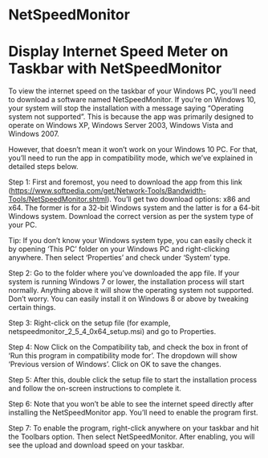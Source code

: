 # NetSpeedMonitor

# Display Internet Speed Meter on Taskbar with NetSpeedMonitor
To view the internet speed on the taskbar of your Windows PC, you’ll need to download a software named NetSpeedMonitor. If you’re on Windows 10, your system will stop the installation with a message saying “Operating system not supported”. This is because the app was primarily designed to operate on Windows XP, Windows Server 2003, Windows Vista and Windows 2007.

However, that doesn’t mean it won’t work on your Windows 10 PC. For that, you’ll need to run the app in compatibility mode, which we’ve explained in detailed steps below.

Step 1: First and foremost, you need to download the app from this link (https://www.softpedia.com/get/Network-Tools/Bandwidth-Tools/NetSpeedMonitor.shtml). You’ll get two download options: x86 and x64. The former is for a 32-bit Windows system and the latter is for a 64-bit Windows system. Download the correct version as per the system type of your PC. 

Tip: If you don’t know your Windows system type, you can easily check it by opening ‘This PC’ folder on your Windows PC and right-clicking anywhere. Then select ‘Properties’ and check under ‘System’ type.

Step 2: Go to the folder where you’ve downloaded the app file. If your system is running Windows 7 or lower, the installation process will start normally. Anything above it will show the operating system not supported. Don’t worry. You can easily install it on Windows 8 or above by tweaking certain things.

Step 3: Right-click on the setup file (for example, netspeedmonitor_2_5_4_0x64_setup.msi) and go to Properties.

Step 4: Now Click on the Compatibility tab, and check the box in front of ‘Run this program in compatibility mode for’. The dropdown will show ‘Previous version of Windows’. Click on OK to save the changes. 

Step 5: After this, double click the setup file to start the installation process and follow the on-screen instructions to complete it.

Step 6: Note that you won’t be able to see the internet speed directly after installing the NetSpeedMonitor app. You’ll need to enable the program first.

Step 7: To enable the program, right-click anywhere on your taskbar and hit the Toolbars option. Then select NetSpeedMonitor. After enabling, you will see the upload and download speed on your taskbar.
